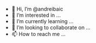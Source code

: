 - 👋 Hi, I’m @andreibaic
- 👀 I’m interested in ...
- 🌱 I’m currently learning ...
- 💞️ I’m looking to collaborate on ...
- 📫 How to reach me ...

<!---
andreibaic/andreibaic is a ✨ special ✨ repository because its `README.md` (this file) appears on your GitHub profile.
You can click the Preview link to take a look at your changes.
--->
